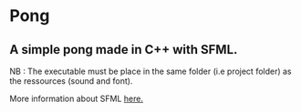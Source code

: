Pong
====

A simple pong made in C++ with SFML. 
---
NB : The executable must be place in the same folder (i.e project folder) as the ressources (sound and font).

More information about SFML [here.](http://sfml-dev.org)
